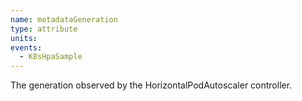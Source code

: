 ```yaml
---
name: metadataGeneration
type: attribute
units:
events:
  - K8sHpaSample
---
```


The generation observed by the HorizontalPodAutoscaler controller.